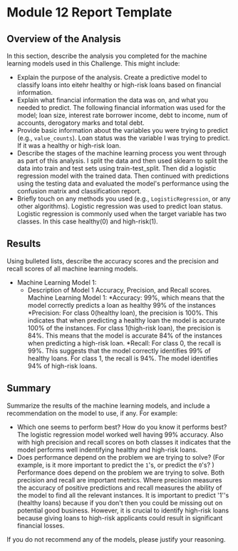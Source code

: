 # Module 12 Report Template

## Overview of the Analysis

In this section, describe the analysis you completed for the machine learning models used in this Challenge. This might include:

* Explain the purpose of the analysis. Create a predictive model to classify loans into eitehr healthy or high-risk loans based on financial information.
* Explain what financial information the data was on, and what you needed to predict. The following financial information was used for the model; loan size, interest rate borrower income,	debt to income, num of accounts, derogatory marks and total debt.  
* Provide basic information about the variables you were trying to predict (e.g., `value_counts`). Loan status was the variable I was trying to predict.  If it was a healthy or high-risk loan.
* Describe the stages of the machine learning process you went through as part of this analysis. I split the data and then used sklearn to split the data into train and test sets using train-test_split. Then did a logistic regression model with the trained data. Then continued with predictions using the testing data and evaluated the model's performance using the confusion matrix and classification report.
* Briefly touch on any methods you used (e.g., `LogisticRegression`, or any other algorithms). Logistic regression was used to predict loan status.  Logistic regression is commonly used when the target variable has two classes. In this case healthy(0) and high-risk(1).

## Results

Using bulleted lists, describe the accuracy scores and the precision and recall scores of all machine learning models.

* Machine Learning Model 1:
    * Description of Model 1 Accuracy, Precision, and Recall scores.
    Machine Learning Model 1:
    *Accuracy: 99%, which means that the model correctly predicts a loan as healthy 99% of the instances
    *Precision: For class 0(healthy loan), the precision is 100%. This indicates that when predicting a healthy loan the model is accurate 100% of the instances.  For class 1(high-risk loan), the precision is 84%. This means that the model is accurate 84% of the instances when predicting a high-risk loan.
    *Recall: For class 0, the recall is 99%. This suggests that the model correctly identifies 99% of healthy loans. For class 1, the recall is 94%.  The model identifies 94% of high-risk loans. 

## Summary

Summarize the results of the machine learning models, and include a recommendation on the model to use, if any. For example:

* Which one seems to perform best? How do you know it performs best? The logistic regression model worked well having 99% accuracy. Also with high precision and recall scores on both classes it indicates that the model performs well indentifying healthy and high-risk loans.
* Does performance depend on the problem we are trying to solve? (For example, is it more important to predict the `1`'s, or predict the `0`'s? ) Performance does depend on the problem we are trying to solve. Both precision and recall are important metrics. Where precision measures the accuracy of positive predictions and recall measures the ability of the model to find all the relevant instances. It is important to predict '1''s (healthy loans) because if you don't then you could be missing out on potential good business. However, it is crucial to identify high-risk loans because giving loans to high-risk applicants could result in significant financial losses.


If you do not recommend any of the models, please justify your reasoning.
